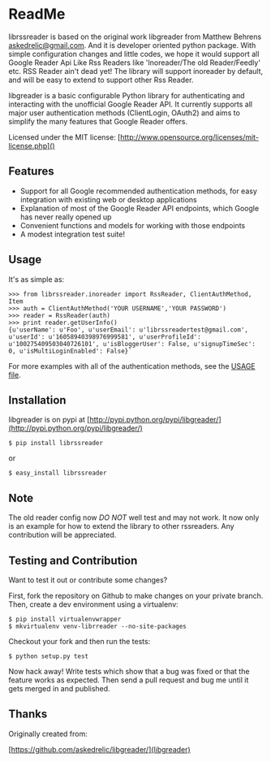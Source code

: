 # ReadMe
librssreader is based on the original work libgreader from Matthew Behrens <askedrelic@gmail.com>. And it is developer oriented python package. With simple configuration changes and little codes, we hope it would support all Google Reader Api Like Rss Readers like 'Inoreader/The old Reader/Feedly' etc. RSS Reader ain't dead yet! The library will support inoreader by default, and will be easy to extend to support other Rss Reader.

libgreader is a basic configurable Python library for authenticating and interacting with the unofficial Google Reader API. It currently supports all major user authentication methods (ClientLogin, OAuth2) and aims to simplify the many features that Google Reader offers.

Licensed under the MIT license: [http://www.opensource.org/licenses/mit-license.php]()

## Features

* Support for all Google recommended authentication methods, for easy integration with existing web or desktop applications
* Explanation of most of the Google Reader API endpoints, which Google has never really opened up
* Convenient functions and models for working with those endpoints
* A modest integration test suite!

## Usage

It's as simple as:


	>>> from librssreader.inoreader import RssReader, ClientAuthMethod, Item
	>>> auth = ClientAuthMethod('YOUR USERNAME','YOUR PASSWORD')
	>>> reader = RssReader(auth)
	>>> print reader.getUserInfo()
	{u'userName': u'Foo', u'userEmail': u'librssreadertest@gmail.com', u'userId': u'16058940398976999581', u'userProfileId': u'100275409503040726101', u'isBloggerUser': False, u'signupTimeSec': 0, u'isMultiLoginEnabled': False}`

For more examples with all of the authentication methods, see the [USAGE file](https://github.com/askedrelic/libgreader/blob/master/USAGE.md).

## Installation

libgreader is on pypi at [http://pypi.python.org/pypi/libgreader/](http://pypi.python.org/pypi/libgreader/)

	$ pip install librssreader

or 

	$ easy_install librssreader

## Note

The old reader config now *DO NOT* well test and may not work. It now only is an example for how to extend the library to other rssreaders. Any contribution will be appreciated.

## Testing and Contribution

Want to test it out or contribute some changes?

First, fork the repository on Github to make changes on your private branch.
Then, create a dev environment using a virtualenv:

	$ pip install virtualenvwrapper
	$ mkvirtualenv venv-librreader --no-site-packages

Checkout your fork and then run the tests:

	$ python setup.py test

Now hack away! Write tests which show that a bug was fixed or that the feature works as expected. Then send a pull request and bug me until it gets merged in and published.


## Thanks

Originally created from:

[https://github.com/askedrelic/libgreader/](libgreader)
